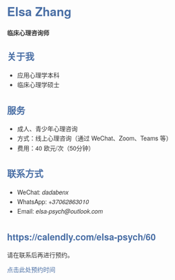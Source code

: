 <!DOCTYPE html>
<html lang="zh">
<head>
  <meta charset="UTF-8">
  <title>Elsa Zhang | 临床心理咨询师</title>
  <style>
    body {
      font-family: "Helvetica Neue", sans-serif;
      max-width: 700px;
      margin: 0 auto;
      padding: 2rem;
      background-color: #fdfdfd;
      color: #333;
    }
    h1, h2 {
      color: #4a6fa5;
    }
    ul {
      line-height: 1.6;
    }
    a {
      color: #4a6fa5;
      text-decoration: none;
    }
    a:hover {
      text-decoration: underline;
    }
    .section {
      margin-bottom: 2rem;
    }
  </style>
</head>
<body>
  <h1>Elsa Zhang</h1>
  <p><strong>临床心理咨询师</strong></p>

  <div class="section">
    <h2>关于我</h2>
    <ul>
      <li>应用心理学本科</li>
      <li>临床心理学硕士</li>
    </ul>
  </div>

  <div class="section">
    <h2>服务</h2>
    <ul>
      <li>成人、青少年心理咨询</li>
      <li>方式：线上心理咨询（通过 WeChat、Zoom、Teams 等）</li>
      <li>费用：40 欧元/次（50分钟）</li>
    </ul>
  </div>

  <div class="section">
    <h2>联系方式</h2>
    <ul>
      <li>WeChat: <em>dadabenx</em></li>
      <li>WhatsApp: <em>+37062863010</em></li>
      <li>Email: <em>elsa-psych@outlook.com</em></li>
    </ul>
  </div>

  <div class="section">
    <h2>https://calendly.com/elsa-psych/60</h2>
    <p>请在联系后再进行预约。</p>
    <p><a href="https://your-booking-link.com" target="_blank">点击此处预约时间</a></p>
  </div>
</body>
</html>
